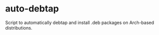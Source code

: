 # auto-debtap
Script to automatically debtap and install .deb packages on Arch-based distributions.
